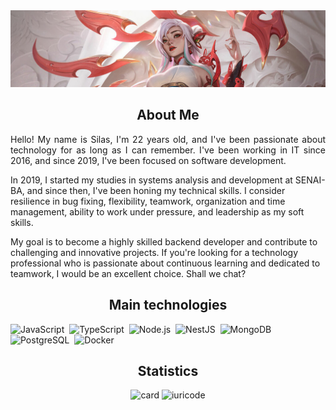 <html>
<head>
	<meta http-equiv="Content-Type" content="text/html; charset=UTF-8" />
  <link rel="stylesheet" href="assets/styles/style.css">        
</head>
<body>
<section id="banner">
  <img src="assets/img/Irelia_crop.jpg" alt="Imagem 1">
</section>
<section id="aboutme">
<h1 align="center">About Me</h1>
  <p align="justify">
   Hello! My name is Silas, I'm 22 years old, and I've been passionate about technology for as long as I can remember. I've been working in IT since 2016, and since 2019, I've been focused on software development.

  In 2019, I started my studies in systems analysis and development at SENAI-BA, and since then, I've been honing my technical skills. I consider resilience in bug fixing, flexibility, teamwork, organization and time management, ability to work under pressure, and leadership as my soft skills.

  My goal is to become a highly skilled backend developer and contribute to challenging and innovative projects. If you're looking for a technology professional who is passionate about continuous learning and dedicated to teamwork, I would be an excellent choice. Shall we chat?  
  </p>
</section>

<section id="technologies">
<h1  align="center">Main technologies</h1>

![JavaScript](https://img.shields.io/badge/JavaScript-F7DF1E?style=for-the-badge&logo=javascript&logoColor=black)&nbsp;
![TypeScript](https://img.shields.io/badge/TypeScript-007ACC?style=for-the-badge&logo=typescript&logoColor=white)&nbsp;
![Node.js](https://img.shields.io/badge/Node.js-43853D?style=for-the-badge&logo=node.js&logoColor=white)&nbsp;
![NestJS](https://img.shields.io/badge/nestjs-%23E0234E.svg?style=for-the-badge&logo=nestjs&logoColor=white)&nbsp;
![MongoDB](https://img.shields.io/badge/MongoDB-4EA94B?style=for-the-badge&logo=mongodb&logoColor=white)&nbsp;
![PostgreSQL](https://img.shields.io/badge/PostgreSQL-316192?style=for-the-badge&logo=postgresql&logoColor=white)&nbsp;
![Docker](https://img.shields.io/badge/Docker-2496ED?style=for-the-badge&logo=docker&logoColor=white)&nbsp;
</section>

<section id="statistics" align="center">
<h1  align="center">Statistics</h1>

![card](https://github-readme-stats.vercel.app/api?username=iuricode&theme=dark&show_icons=true)
![iuricode](https://github-readme-stats.vercel.app/api/top-langs/?username=iuricode&hide=html&layout=compact&theme=dark&card_width=500)
</section>







<!-- <p align="center">
  <img src="assets/img/underconstruction.png" alt="Descrição da imagem">
</p> -->

</body>
</html>
